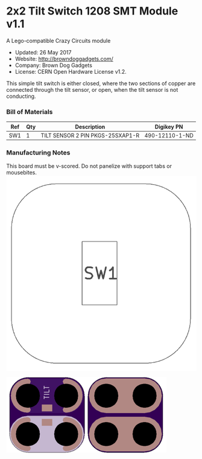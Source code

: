 <!--- start title --->
# 2x2 Tilt Switch 1208 SMT Module v1.1
A Lego-compatible Crazy Circuits module

- Updated: 26 May 2017
- Website: http://browndoggadgets.com/
- Company: Brown Dog Gadgets
- License: CERN Open Hardware License v1.2.
<!--- end title --->

This simple tilt switch is either closed, where the two sections of copper are connected through the tilt sensor, or open, when the tilt sensor is not conducting.

<!--- bom start --->
### Bill of Materials

|Ref|Qty|Description|Digikey PN|
|---|---|-----------|------|
|SW1|1|TILT SENSOR 2 PIN PKGS-25SXAP1-R|490-12110-1-ND|


<!--- bom end --->

### Manufacturing Notes

This board must be v-scored. Do not panelize with support tabs or mousebites.
![Assembly Diagram](assembly.png)

![Gerber Preview](preview.png)


